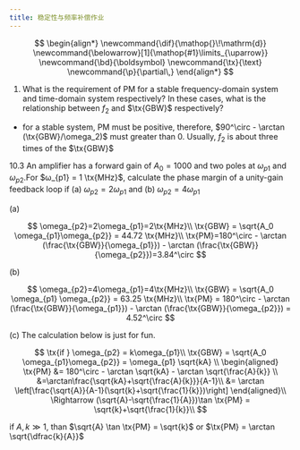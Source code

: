 ```yaml
---
title: 稳定性与频率补偿作业
---
```


<!--more-->

$$
\begin{align*}
\newcommand{\dif}{\mathop{}\!\mathrm{d}}
\newcommand{\belowarrow}[1]{\mathop{#1}\limits_{\uparrow}}
\newcommand{\bd}{\boldsymbol}
\newcommand{\tx}{\text}
\newcommand{\p}{\partial\,}
\end{align*}
$$

1. What is the requirement of PM for a stable frequency-domain system and time-domain system respectively? In these cases, what is the relationship between $f_2$ and $\tx{GBW}$ respectively?

* for a stable system, PM must be positive, therefore, $90^\circ - \arctan (\tx{GBW}/\omega_2)$ must greater than 0. Usually, $f_2$ is about three times of the $\tx{GBW}$

<!-- > I search the internet and can't find any description of  **stable frequency-domain system** and **time-domain system**. -->


10.3 An amplifier has a forward gain of $A_0 = 1000$ and two poles at $ω_{p1}$ and $ω_{p2}$.For $ω_{p1} = 1 \tx{MHz}$, calculate the phase margin of a unity-gain feedback loop if (a) $ω_{p2} = 2ω_{p1}$ and (b) $ω_{p2} = 4ω_{p1}$

(a) 

$$
\omega_{p2}=2\omega_{p1}=2\tx{MHz}\\
\tx{GBW} = \sqrt{A_0 \omega_{p1}\omega_{p2}} = 44.72 \tx{MHz}\\
\tx{PM}=180^\circ - \arctan (\frac{\tx{GBW}}{\omega_{p1}}) - \arctan (\frac{\tx{GBW}}{\omega_{p2}})=3.84^\circ
$$

(b)

$$
\omega_{p2}=4\omega_{p1}=4\tx{MHz}\\
\tx{GBW} = \sqrt{A_0 \omega_{p1} \omega_{p2}} = 63.25 \tx{MHz}\\
\tx{PM} = 180^\circ - \arctan (\frac{\tx{GBW}}{\omega_{p1}}) - \arctan (\frac{\tx{GBW}}{\omega_{p2}}) = 4.52^\circ
$$

(c) The calculation below is just for fun.

$$
\tx{if } \omega_{p2} = k\omega_{p1}\\
\tx{GBW} = \sqrt{A_0 \omega_{p1}\omega_{p2}} = \omega_{p1} \sqrt{kA} \\
\begin{aligned}
    \tx{PM} &= 180^\circ - \arctan \sqrt{kA}  - \arctan \sqrt{\frac{A}{k}} \\
    &=\arctan\frac{\sqrt{kA}+\sqrt{\frac{A}{k}}}{A-1}\\
    &= \arctan \left[\frac{\sqrt{A}}{A-1}(\sqrt{k}+\sqrt{\frac{1}{k}})\right]
\end{aligned}\\
\Rightarrow (\sqrt{A}-\sqrt{\frac{1}{A}})\tan \tx{PM} = \sqrt{k}+\sqrt{\frac{1}{k}}\\
$$

if $A,k\gg 1$, than $\sqrt{A} \tan \tx{PM} = \sqrt{k}$  or $\tx{PM} = \arctan \sqrt{\dfrac{k}{A}}$